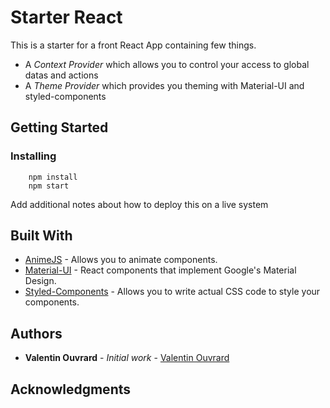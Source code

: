 # Starter React

This is a starter for a front React App containing few things.

- A *Context Provider* which allows you to control your access to global datas and actions
- A *Theme Provider* which provides you theming with Material-UI and styled-components

## Getting Started

### Installing

```
    npm install
    npm start
```

Add additional notes about how to deploy this on a live system

## Built With

* [AnimeJS](https://animejs.com) - Allows you to animate components.
* [Material-UI](https://material-ui.com) - React components that implement Google's Material Design.
* [Styled-Components](https://www.styled-components.com) - Allows you to write actual CSS code to style your components.

## Authors

* **Valentin Ouvrard** - *Initial work* - [Valentin Ouvrard](gitlab.com/users/Valentin.ouvrard)

## Acknowledgments

